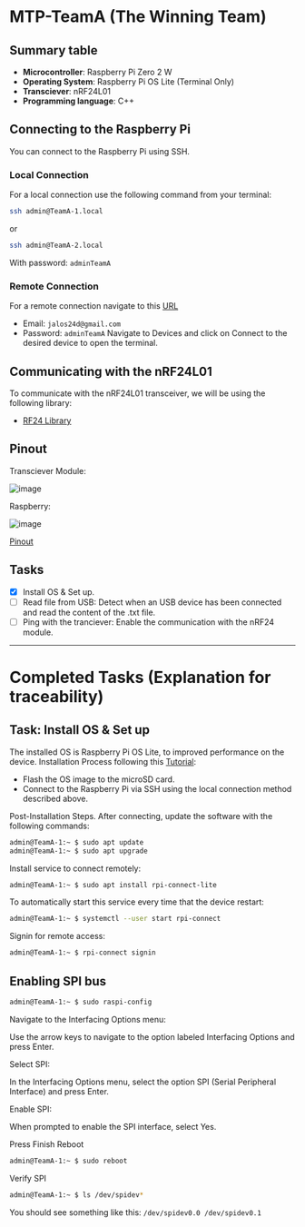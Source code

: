 # MTP-TeamA (The Winning Team)

## Summary table
- **Microcontroller**: Raspberry Pi Zero 2 W
- **Operating System**: Raspberry Pi OS Lite (Terminal Only)
- **Transciever**: nRF24L01
- **Programming language**: C++

## Connecting to the Raspberry Pi
You can connect to the Raspberry Pi using SSH.

### Local Connection
For a local connection use the following command from your terminal:
```bash
ssh admin@TeamA-1.local
```
or
```bash
ssh admin@TeamA-2.local
```
With password: `adminTeamA`


### Remote Connection
For a remote connection navigate to this [URL](https://connect.raspberrypi.com/devices)
- Email: `jalos24d@gmail.com`
- Password: `adminTeamA`
Navigate to Devices and click on Connect to the desired device to open the terminal.

## Communicating with the nRF24L01
To communicate with the nRF24L01 transceiver, we will be using the following library:
- [RF24 Library](https://github.com/nRF24/RF24)

## Pinout 
Transciever Module:

![image](https://github.com/user-attachments/assets/d2561e2a-fe41-40c8-9025-78ce05e0348d)

Raspberry:

![image](https://github.com/user-attachments/assets/17453af8-12b1-4194-82ef-b51328284eda)

[Pinout](https://pinout.xyz/pinout/3v3_power)


## Tasks
- [x] Install OS & Set up.
- [ ] Read file from USB: Detect when an USB device has been connected and read the content of the .txt file.
- [ ] Ping with the tranciever: Enable the communication with the nRF24 module.

----
# Completed Tasks (Explanation for traceability)

## Task: Install OS & Set up
The installed OS is Raspberry Pi OS Lite, to improved performance on the device.
Installation Process following this [Tutorial](https://www.youtube.com/watch?v=uG8bX8IdBVs):
- Flash the OS image to the microSD card.
- Connect to the Raspberry Pi via SSH using the local connection method described above.
  
Post-Installation Steps. After connecting, update the software with the following commands:
```bash
admin@TeamA-1:~ $ sudo apt update
admin@TeamA-1:~ $ sudo apt upgrade
```
Install service to connect remotely:
```bash
admin@TeamA-1:~ $ sudo apt install rpi-connect-lite
```
To automatically start this service every time that the device restart:
```bash
admin@TeamA-1:~ $ systemctl --user start rpi-connect
```
Signin for remote access:
```bash
admin@TeamA-1:~ $ rpi-connect signin
```
## Enabling SPI bus
```bash
admin@TeamA-1:~ $ sudo raspi-config
```
Navigate to the Interfacing Options menu:

Use the arrow keys to navigate to the option labeled Interfacing Options and press Enter.

Select SPI:

In the Interfacing Options menu, select the option SPI (Serial Peripheral Interface) and press Enter.

Enable SPI:

When prompted to enable the SPI interface, select Yes.

Press Finish
Reboot
```bash
admin@TeamA-1:~ $ sudo reboot
```
Verify SPI
```bash
admin@TeamA-1:~ $ ls /dev/spidev*
```
You should see something like this: `/dev/spidev0.0 /dev/spidev0.1`




